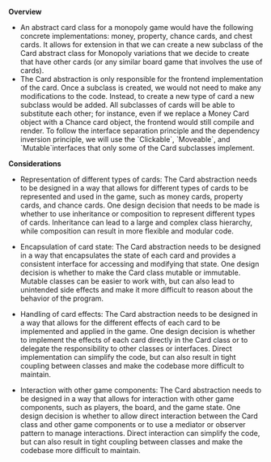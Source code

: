 **Overview**

- An abstract card class for a monopoly game would have the following concrete implementations: money, property, chance cards, and chest cards. It allows for extension in that we can create a new subclass of the Card abstract class for Monopoly variations that we decide to create that have other cards (or any similar board game that involves the use of cards).
- The Card abstraction is only responsible for the frontend implementation of the card. Once a subclass is created, we would not need to make any modifications to the code. Instead, to create a new type of card a new subclass would be added. All subclasses of cards will be able to substitute each other; for instance, even if we replace a Money Card object with a Chance card object, the frontend would still compile and render. To follow the interface separation principle and the dependency inversion principle, we will use the \`Clickable\`, \`Moveable\`, and \`Mutable\`interfaces that only some of the Card subclasses implement. 

  


**Considerations**

- Representation of different types of cards: The Card abstraction needs to be designed in a way that allows for different types of cards to be represented and used in the game, such as money cards, property cards, and chance cards. One design decision that needs to be made is whether to use inheritance or composition to represent different types of cards. Inheritance can lead to a large and complex class hierarchy, while composition can result in more flexible and modular code.


- Encapsulation of card state: The Card abstraction needs to be designed in a way that encapsulates the state of each card and provides a consistent interface for accessing and modifying that state. One design decision is whether to make the Card class mutable or immutable. Mutable classes can be easier to work with, but can also lead to unintended side effects and make it more difficult to reason about the behavior of the program.


- Handling of card effects: The Card abstraction needs to be designed in a way that allows for the different effects of each card to be implemented and applied in the game. One design decision is whether to implement the effects of each card directly in the Card class or to delegate the responsibility to other classes or interfaces. Direct implementation can simplify the code, but can also result in tight coupling between classes and make the codebase more difficult to maintain.


- Interaction with other game components: The Card abstraction needs to be designed in a way that allows for interaction with other game components, such as players, the board, and the game state. One design decision is whether to allow direct interaction between the Card class and other game components or to use a mediator or observer pattern to manage interactions. Direct interaction can simplify the code, but can also result in tight coupling between classes and make the codebase more difficult to maintain.